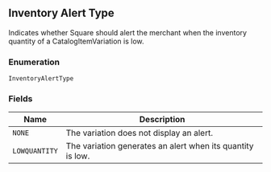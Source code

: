 ## Inventory Alert Type

Indicates whether Square should alert the merchant when the inventory quantity of a CatalogItemVariation is low.

### Enumeration

`InventoryAlertType`

### Fields

| Name | Description |
|  --- | --- |
| `NONE` | The variation does not display an alert. |
| `LOWQUANTITY` | The variation generates an alert when its quantity is low. |

